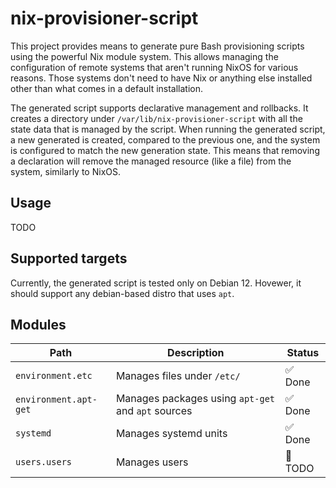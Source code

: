 # nix-provisioner-script

This project provides means to generate pure Bash provisioning scripts using
the powerful Nix module system. This allows managing the configuration of remote systems 
that aren't running NixOS for various reasons. Those systems don't need to have Nix
or anything else installed other than what comes in a default installation.

The generated script supports declarative management and rollbacks.
It creates a directory under `/var/lib/nix-provisioner-script` with all the state data that is
managed by the script. When running the generated script, a new generated is created, compared to the
previous one, and the system is configured to match the new generation state. This means that
removing a declaration will remove the managed resource (like a file) from the system, similarly
to NixOS.

## Usage

TODO

## Supported targets

Currently, the generated script is tested only on Debian 12.
Hovewer, it should support any debian-based distro that uses `apt`.

## Modules

| Path | Description | Status |
| --- | --- | --- |
| `environment.etc` | Manages files under `/etc/` | ✅ Done |
| `environment.apt-get` | Manages packages using `apt-get` and `apt` sources | ✅ Done |
| `systemd` | Manages systemd units | ✅ Done |
| `users.users` | Manages users | 🔨 TODO |
